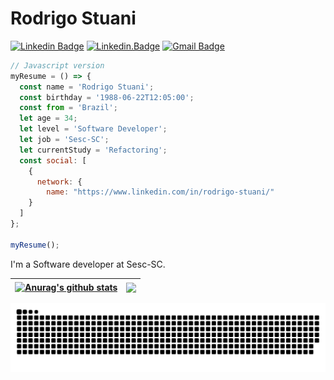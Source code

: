# Rodrigo Stuani

[![Linkedin Badge](https://img.shields.io/badge/-Rodrigo%20Stuani-00875f?style=flat-square&logo=Linkedin-blue&logoColor=white&link=https://www.linkedin.com/in/rodrigo-stuani/)](https://www.linkedin.com/in/rodrigo-stuani/)
[![Linkedin.Badge](https://img.shields.io/badge/-Linkedin-blue?style=flat-square&logo=Linkedin&logoColor=white&link=https://www.linkedin.com/in/rodrigo-stuani/)](https://www.linkedin.com/in/rodrigo-stuani/)
[![Gmail Badge](https://img.shields.io/badge/-stuani.developer@gmail.com-00875f?style=flat-square&logo=Gmail&logoColor=white&link=mailto:stuani.developer@gmail.com)](mailto:stuani.developer@gmail.com)

```js
// Javascript version
myResume = () => {
  const name = 'Rodrigo Stuani';  
  const birthday = '1988-06-22T12:05:00';
  const from = 'Brazil';
  let age = 34;
  let level = 'Software Developer';
  let job = 'Sesc-SC';
  let currentStudy = 'Refactoring';
  const social: [
    {
      network: {
        name: "https://www.linkedin.com/in/rodrigo-stuani/"
    }
  ]
};

myResume();

```

I'm a Software developer at Sesc-SC.

| <a href="https://github.com/anuraghazra/github-readme-stats"><img align="center" src="https://github-readme-stats.vercel.app/api?username=RodrigoStuani&show_icons=true&include_all_commits=true&theme=dracula&hide_border=true&count_private=true" alt="Anurag's github stats" /></a> | <a href="https://github.com/anuraghazra/github-readme-stats"><img align="center" src="https://github-readme-stats.vercel.app/api/top-langs/?username=RodrigoStuani&layout=compact&theme=dracula&hide_border=true" /></a> |
| ------------- | ------------- |

[![Switch between light and dark mode to see the difference. Click to see the source](https://github.com/pedroor/pedroor/blob/output/github-contribution-grid-snake.svg)](https://github.com/pedroor/pedroor/blob/output/github-contribution-grid-snake.svg)
